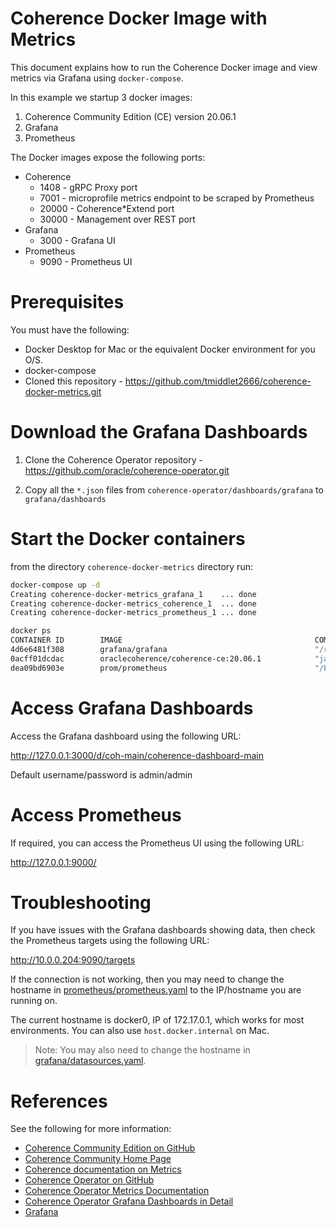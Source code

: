 # Coherence Docker Image with Metrics

This document explains how to run the Coherence Docker image and view metrics via Grafana using `docker-compose`.

In this example we startup 3 docker images:
1. Coherence Community Edition (CE) version 20.06.1
1. Grafana
1. Prometheus

The Docker images expose the following ports:

* Coherence
  * 1408 - gRPC Proxy port
  * 7001 - microprofile metrics endpoint to be scraped by Prometheus
  * 20000 - Coherence*Extend port
  * 30000 - Management over REST port
* Grafana 
  * 3000 - Grafana UI
* Prometheus
  * 9090 - Prometheus UI

# Prerequisites

You must have the following:
* Docker Desktop for Mac or the equivalent Docker environment for you O/S.
* docker-compose
* Cloned this repository - https://github.com/tmiddlet2666/coherence-docker-metrics.git

# Download the Grafana Dashboards

1. Clone the Coherence Operator repository - https://github.com/oracle/coherence-operator.git

1. Copy all the `*.json` files from `coherence-operator/dashboards/grafana` to `grafana/dashboards`

# Start the Docker containers

from the directory `coherence-docker-metrics` directory run:

```bash
docker-compose up -d
Creating coherence-docker-metrics_grafana_1    ... done
Creating coherence-docker-metrics_coherence_1  ... done
Creating coherence-docker-metrics_prometheus_1 ... done

docker ps
CONTAINER ID        IMAGE                                           COMMAND                  CREATED             STATUS              PORTS                                                                                           NAMES
4d6e6481f308        grafana/grafana                                 "/run.sh"                20 seconds ago      Up 19 seconds       0.0.0.0:3000->3000/tcp                                                                          coherence-docker-metrics_grafana_1
0acff01dcdac        oraclecoherence/coherence-ce:20.06.1            "java -Dcoherence.lo…"   20 seconds ago      Up 19 seconds       0.0.0.0:1408->1408/tcp, 9612/tcp, 0.0.0.0:7001->7001/tcp, 0.0.0.0:30000->30000/tcp, 20000/tcp   coherence-docker-metrics_coherence_1
dea09bd6903e        prom/prometheus                                 "/bin/prometheus --c…"   20 seconds ago      Up 19 seconds       0.0.0.0:9090->9090/tcp                                                                          coherence-docker-metrics_prometheus_1
```

# Access Grafana Dashboards

Access the Grafana dashboard using the following URL:

http://127.0.0.1:3000/d/coh-main/coherence-dashboard-main

Default username/password is admin/admin

# Access Prometheus

If required, you can access the Prometheus UI using the following URL:

http://127.0.0.1:9000/

# Troubleshooting

If you have issues with the Grafana dashboards showing data, then check the Prometheus targets using the following URL:

http://10.0.0.204:9090/targets

If the connection is not working, then you may need to change the hostname in [prometheus/prometheus.yaml](prometheus/prometheus.yaml) to the IP/hostname you are running on.

The current hostname is docker0, IP of 172.17.0.1, which works for most environments. You can also use `host.docker.internal` on Mac.

> Note: You may also need to change the hostname in [grafana/datasources.yaml](grafana/datasources.yaml).

# References

See the following for more information:
* [Coherence Community Edition on GitHub](https://github.com/oracle/coherence)
* [Coherence Community Home Page](https://coherence.community/)
* [Coherence documentation on Metrics](https://docs.oracle.com/en/middleware/standalone/coherence/14.1.1.0/manage/using-coherence-metrics.html)
* [Coherence Operator on GitHub](https://github.com/oracle/coherence-operator)
* [Coherence Operator Metrics Documentation](https://oracle.github.io/coherence-operator/docs/3.0.0/#/metrics/010_overview)
* [Coherence Operator Grafana Dashboards in Detail](https://oracle.github.io/coherence-operator/docs/3.0.2/#/metrics/040_dashboards)
* [Grafana](https://grafana.com/)
